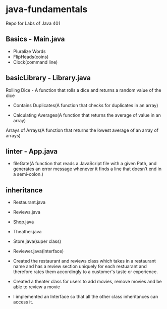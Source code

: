 # java-fundamentals
Repo for Labs of Java 401

## Basics - Main.java
- Pluralize Words
- FlipHeads(coins)
- Clock(command line)

## basicLibrary - Library.java
 Rolling Dice - A function that rolls a dice and returns a random value of the dice

- Contains Duplicates(A function that checks for duplicates in an array)

- Calculating Averages(A function that returns the average of value in an array)

Arrays of Arrays(A function that returns the lowest average of an array of arrays)

## linter - App.java
- fileGate(A function that reads a JavaScript file with a given Path, and generates an error message whenever it finds a line that doesn’t end in a semi-colon.)

## inheritance 
- Restaurant.java 
- Reviews.java
- Shop.java 
- Theather.java
- Store.java(super class)
- Reviewer.java(Interface)

- Created the restaurant and reviews class which takes in a restaurant name and has a review section uniquely for each restuarant and therefore rates them accordingly to a customer's taste or experience.
- Created a theater class for users to add movies, remove movies and be able to review a movie
- I implemented an Interface so that all the other class inheritances can access it.
